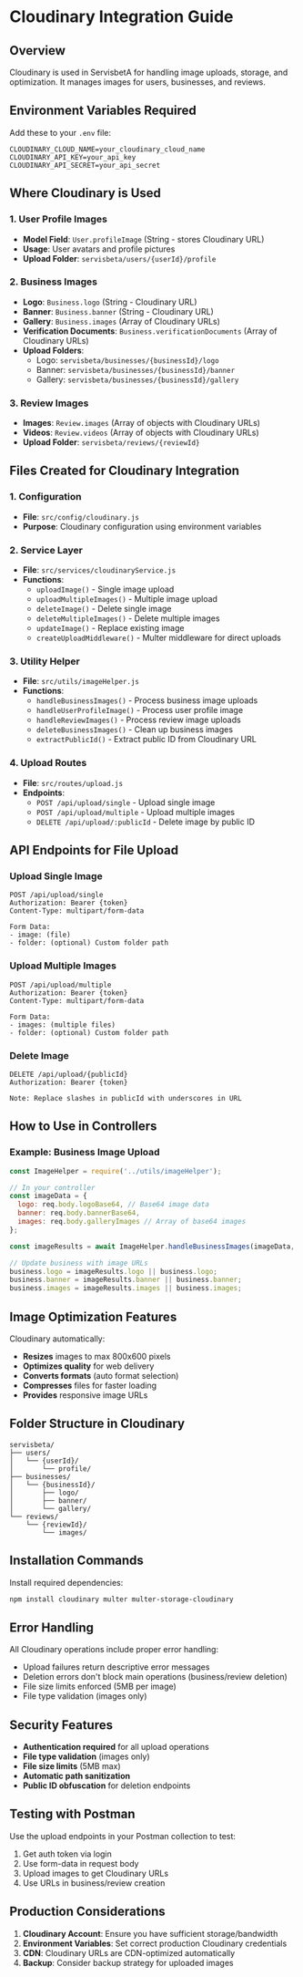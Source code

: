 # Cloudinary Integration Guide

## Overview
Cloudinary is used in ServisbetA for handling image uploads, storage, and optimization. It manages images for users, businesses, and reviews.

## Environment Variables Required

Add these to your `.env` file:
```env
CLOUDINARY_CLOUD_NAME=your_cloudinary_cloud_name
CLOUDINARY_API_KEY=your_api_key
CLOUDINARY_API_SECRET=your_api_secret
```

## Where Cloudinary is Used

### 1. **User Profile Images**
- **Model Field**: `User.profileImage` (String - stores Cloudinary URL)
- **Usage**: User avatars and profile pictures
- **Upload Folder**: `servisbeta/users/{userId}/profile`

### 2. **Business Images**
- **Logo**: `Business.logo` (String - Cloudinary URL)
- **Banner**: `Business.banner` (String - Cloudinary URL) 
- **Gallery**: `Business.images` (Array of Cloudinary URLs)
- **Verification Documents**: `Business.verificationDocuments` (Array of Cloudinary URLs)
- **Upload Folders**:
  - Logo: `servisbeta/businesses/{businessId}/logo`
  - Banner: `servisbeta/businesses/{businessId}/banner`
  - Gallery: `servisbeta/businesses/{businessId}/gallery`

### 3. **Review Images**
- **Images**: `Review.images` (Array of objects with Cloudinary URLs)
- **Videos**: `Review.videos` (Array of objects with Cloudinary URLs)
- **Upload Folder**: `servisbeta/reviews/{reviewId}`

## Files Created for Cloudinary Integration

### 1. **Configuration**
- **File**: `src/config/cloudinary.js`
- **Purpose**: Cloudinary configuration using environment variables

### 2. **Service Layer**
- **File**: `src/services/cloudinaryService.js`
- **Functions**:
  - `uploadImage()` - Single image upload
  - `uploadMultipleImages()` - Multiple image upload
  - `deleteImage()` - Delete single image
  - `deleteMultipleImages()` - Delete multiple images
  - `updateImage()` - Replace existing image
  - `createUploadMiddleware()` - Multer middleware for direct uploads

### 3. **Utility Helper**
- **File**: `src/utils/imageHelper.js`
- **Functions**:
  - `handleBusinessImages()` - Process business image uploads
  - `handleUserProfileImage()` - Process user profile image
  - `handleReviewImages()` - Process review image uploads
  - `deleteBusinessImages()` - Clean up business images
  - `extractPublicId()` - Extract public ID from Cloudinary URL

### 4. **Upload Routes**
- **File**: `src/routes/upload.js`
- **Endpoints**:
  - `POST /api/upload/single` - Upload single image
  - `POST /api/upload/multiple` - Upload multiple images
  - `DELETE /api/upload/:publicId` - Delete image by public ID

## API Endpoints for File Upload

### Upload Single Image
```http
POST /api/upload/single
Authorization: Bearer {token}
Content-Type: multipart/form-data

Form Data:
- image: (file)
- folder: (optional) Custom folder path
```

### Upload Multiple Images  
```http
POST /api/upload/multiple
Authorization: Bearer {token}
Content-Type: multipart/form-data

Form Data:
- images: (multiple files)
- folder: (optional) Custom folder path
```

### Delete Image
```http
DELETE /api/upload/{publicId}
Authorization: Bearer {token}

Note: Replace slashes in publicId with underscores in URL
```

## How to Use in Controllers

### Example: Business Image Upload
```javascript
const ImageHelper = require('../utils/imageHelper');

// In your controller
const imageData = {
  logo: req.body.logoBase64, // Base64 image data
  banner: req.body.bannerBase64,
  images: req.body.galleryImages // Array of base64 images
};

const imageResults = await ImageHelper.handleBusinessImages(imageData, business._id);

// Update business with image URLs
business.logo = imageResults.logo || business.logo;
business.banner = imageResults.banner || business.banner;
business.images = imageResults.images || business.images;
```

## Image Optimization Features

Cloudinary automatically:
- **Resizes** images to max 800x600 pixels
- **Optimizes quality** for web delivery
- **Converts formats** (auto format selection)
- **Compresses** files for faster loading
- **Provides** responsive image URLs

## Folder Structure in Cloudinary

```
servisbeta/
├── users/
│   └── {userId}/
│       └── profile/
├── businesses/
│   └── {businessId}/
│       ├── logo/
│       ├── banner/
│       └── gallery/
└── reviews/
    └── {reviewId}/
        └── images/
```

## Installation Commands

Install required dependencies:
```bash
npm install cloudinary multer multer-storage-cloudinary
```

## Error Handling

All Cloudinary operations include proper error handling:
- Upload failures return descriptive error messages
- Deletion errors don't block main operations (business/review deletion)
- File size limits enforced (5MB per image)
- File type validation (images only)

## Security Features

- **Authentication required** for all upload operations
- **File type validation** (images only)
- **File size limits** (5MB max)
- **Automatic path sanitization**
- **Public ID obfuscation** for deletion endpoints

## Testing with Postman

Use the upload endpoints in your Postman collection to test:
1. Get auth token via login
2. Use form-data in request body
3. Upload images to get Cloudinary URLs
4. Use URLs in business/review creation

## Production Considerations

1. **Cloudinary Account**: Ensure you have sufficient storage/bandwidth
2. **Environment Variables**: Set correct production Cloudinary credentials
3. **CDN**: Cloudinary URLs are CDN-optimized automatically
4. **Backup**: Consider backup strategy for uploaded images
